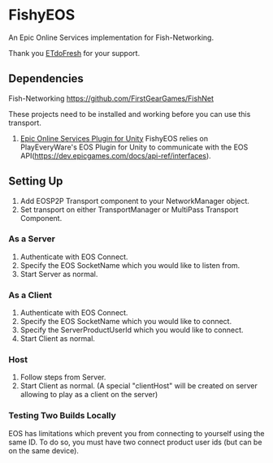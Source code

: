 # FishyEOS
An Epic Online Services implementation for Fish-Networking.

Thank you [ETdoFresh](https://github.com/sponsors/etdofresh) for your support.


## Dependencies

Fish-Networking https://github.com/FirstGearGames/FishNet

These projects need to be installed and working before you can use this transport.
1. [Epic Online Services Plugin for Unity](https://github.com/PlayEveryWare/eos_plugin_for_unity_upm) FishyEOS relies on PlayEveryWare's EOS Plugin for Unity to communicate with the EOS API(https://dev.epicgames.com/docs/api-ref/interfaces).


## Setting Up

1. Add EOSP2P Transport component to your NetworkManager object. 
2. Set transport on either TransportManager or MultiPass Transport Component.

### As a Server
1. Authenticate with EOS Connect.
2. Specify the EOS SocketName which you would like to listen from.
3. Start Server as normal.

### As a Client
1. Authenticate with EOS Connect.
2. Specify the EOS SocketName which you would like to connect.
3. Specify the ServerProductUserId which you would like to connect.
4. Start Client as normal.

### Host
1. Follow steps from Server.
2. Start Client as normal. (A special "clientHost" will be created on server allowing to play as a client on the server)

### Testing Two Builds Locally
EOS has limitations which prevent you from connecting to yourself using the same ID. To do so, you must have two connect product user ids (but can be on the same device).

